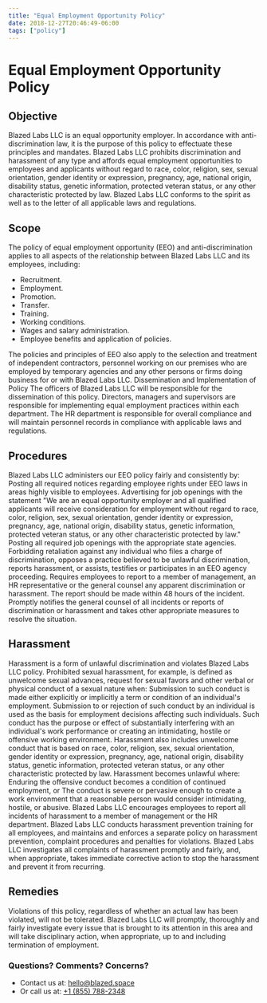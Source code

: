 ```yaml
---
title: "Equal Employment Opportunity Policy"
date: 2018-12-27T20:46:49-06:00
tags: ["policy"]
---
```


# Equal Employment Opportunity Policy

## Objective

Blazed Labs LLC is an equal opportunity employer. In accordance with anti-discrimination law, it is the purpose of this policy to effectuate these principles and mandates. Blazed Labs LLC prohibits discrimination and harassment of any type and affords equal employment opportunities to employees and applicants without regard to race, color, religion, sex, sexual orientation, gender identity or expression, pregnancy, age, national origin, disability status, genetic information, protected veteran status, or any other characteristic protected by law. Blazed Labs LLC conforms to the spirit as well as to the letter of all applicable laws and regulations.

## Scope

The policy of equal employment opportunity (EEO) and anti-discrimination applies to all aspects of the relationship between Blazed Labs LLC and its employees, including:
* Recruitment.
* Employment.
* Promotion.
* Transfer.
* Training.
* Working conditions.
* Wages and salary administration.
* Employee benefits and application of policies.

The policies and principles of EEO also apply to the selection and treatment of independent contractors, personnel working on our premises who are employed by temporary agencies and any other persons or firms doing business for or with Blazed Labs LLC.
Dissemination and Implementation of Policy
The officers of Blazed Labs LLC will be responsible for the dissemination of this policy. Directors, managers and supervisors are responsible for implementing equal employment practices within each department. The HR department is responsible for overall compliance and will maintain personnel records in compliance with applicable laws and regulations.

## Procedures

Blazed Labs LLC administers our EEO policy fairly and consistently by:
Posting all required notices regarding employee rights under EEO laws in areas highly visible to employees.
Advertising for job openings with the statement "We are an equal opportunity employer and all qualified applicants will receive consideration for employment without regard to race, color, religion, sex, sexual orientation, gender identity or expression, pregnancy, age, national origin, disability status, genetic information, protected veteran status, or any other characteristic protected by law."
Posting all required job openings with the appropriate state agencies.
Forbidding retaliation against any individual who files a charge of discrimination, opposes a practice believed to be unlawful discrimination, reports harassment, or assists, testifies or participates in an EEO agency proceeding.
Requires employees to report to a member of management, an HR representative or the general counsel any apparent discrimination or harassment. The report should be made within 48 hours of the incident.
Promptly notifies the general counsel of all incidents or reports of discrimination or harassment and takes other appropriate measures to resolve the situation.

## Harassment

Harassment is a form of unlawful discrimination and violates Blazed Labs LLC policy. Prohibited sexual harassment, for example, is defined as unwelcome sexual advances, request for sexual favors and other verbal or physical conduct of a sexual nature when:
Submission to such conduct is made either explicitly or implicitly a term or condition of an individual's employment.
Submission to or rejection of such conduct by an individual is used as the basis for employment decisions affecting such individuals.
Such conduct has the purpose or effect of substantially interfering with an individual's work performance or creating an intimidating, hostile or offensive working environment.
Harassment also includes unwelcome conduct that is based on race, color, religion, sex, sexual orientation, gender identity or expression, pregnancy, age, national origin, disability status, genetic information, protected veteran status, or any other characteristic protected by law. Harassment becomes unlawful where:
Enduring the offensive conduct becomes a condition of continued employment, or
The conduct is severe or pervasive enough to create a work environment that a reasonable person would consider intimidating, hostile, or abusive.
Blazed Labs LLC encourages employees to report all incidents of harassment to a member of management or the HR department. Blazed Labs LLC conducts harassment prevention training for all employees, and maintains and enforces a separate policy on harassment prevention, complaint procedures and penalties for violations. Blazed Labs LLC investigates all complaints of harassment promptly and fairly, and, when appropriate, takes immediate corrective action to stop the harassment and prevent it from recurring.

## Remedies

Violations of this policy, regardless of whether an actual law has been violated, will not be tolerated. Blazed Labs LLC will promptly, thoroughly and fairly investigate every issue that is brought to its attention in this area and will take disciplinary action, when appropriate, up to and including termination of employment.

### Questions? Comments? Concerns?
- Contact us at: [hello@blazed.space](mailto:hello@blazed.space)
- Or call us at: [+1 (855) 788-2348](tel:+18557882348)